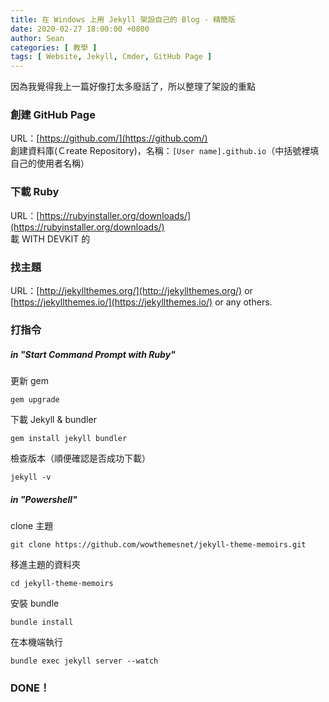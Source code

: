 ```yaml
---
title: 在 Windows 上用 Jekyll 架設自己的 Blog - 精簡版
date: 2020-02-27 18:00:00 +0800
author: Sean
categories: [ 教學 ]
tags: [ Website, Jekyll, Cmder, GitHub Page ]
---
```


因為我覺得我上一篇好像打太多廢話了，所以整理了架設的重點

### 創建 GitHub Page
URL：[https://github.com/](https://github.com/)  
創建資料庫(Ｃreate Repository)，名稱：`[User name].github.io`（中括號裡填自己的使用者名稱）  

### 下載 Ruby
URL：[https://rubyinstaller.org/downloads/](https://rubyinstaller.org/downloads/)  
載 WITH DEVKIT 的

### 找主題
URL：[http://jekyllthemes.org/](http://jekyllthemes.org/) or [https://jekyllthemes.io/](https://jekyllthemes.io/) or any others.

### 打指令
##### in "Start Command Prompt with Ruby"
更新 gem
```shell
gem upgrade
```
下載 Jekyll & bundler
```shell
gem install jekyll bundler
```
檢查版本（順便確認是否成功下載）
```shell
jekyll -v
```
##### in "Powershell"
clone 主題
```shell
git clone https://github.com/wowthemesnet/jekyll-theme-memoirs.git
```
移進主題的資料夾
```shell
cd jekyll-theme-memoirs
```
安裝 bundle
```shell
bundle install
```
在本機端執行
```shell
bundle exec jekyll server --watch
```
### DONE！